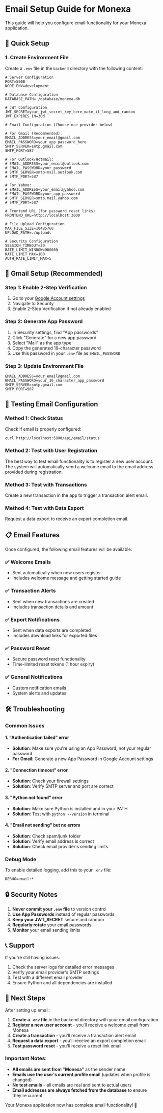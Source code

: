 # Email Setup Guide for Monexa

This guide will help you configure email functionality for your Monexa application.

## 🚀 Quick Setup

### 1. Create Environment File

Create a `.env` file in the `backend` directory with the following content:

```env
# Server Configuration
PORT=5000
NODE_ENV=development

# Database Configuration
DATABASE_PATH=./database/monexa.db

# JWT Configuration
JWT_SECRET=your_jwt_secret_key_here_make_it_long_and_random
JWT_EXPIRES_IN=30d

# Email Configuration (Choose one provider below)

# For Gmail (Recommended):
EMAIL_ADDRESS=your_email@gmail.com
EMAIL_PASSWORD=your_app_password_here
SMTP_SERVER=smtp.gmail.com
SMTP_PORT=587

# For Outlook/Hotmail:
# EMAIL_ADDRESS=your_email@outlook.com
# EMAIL_PASSWORD=your_password
# SMTP_SERVER=smtp-mail.outlook.com
# SMTP_PORT=587

# For Yahoo:
# EMAIL_ADDRESS=your_email@yahoo.com
# EMAIL_PASSWORD=your_app_password
# SMTP_SERVER=smtp.mail.yahoo.com
# SMTP_PORT=587

# Frontend URL (for password reset links)
FRONTEND_URL=http://localhost:3000

# File Upload Configuration
MAX_FILE_SIZE=10485760
UPLOAD_PATH=./uploads

# Security Configuration
SESSION_TIMEOUT=30
RATE_LIMIT_WINDOW=900000
RATE_LIMIT_MAX=100
AUTH_RATE_LIMIT_MAX=5
```

## 📧 Gmail Setup (Recommended)

### Step 1: Enable 2-Step Verification
1. Go to your [Google Account settings](https://myaccount.google.com/)
2. Navigate to Security
3. Enable 2-Step Verification if not already enabled

### Step 2: Generate App Password
1. In Security settings, find "App passwords"
2. Click "Generate" for a new app password
3. Select "Mail" as the app type
4. Copy the generated 16-character password
5. Use this password in your `.env` file as `EMAIL_PASSWORD`

### Step 3: Update Environment File
```env
EMAIL_ADDRESS=your_email@gmail.com
EMAIL_PASSWORD=your_16_character_app_password
SMTP_SERVER=smtp.gmail.com
SMTP_PORT=587
```

## 🔧 Testing Email Configuration

### Method 1: Check Status
Check if email is properly configured:

```bash
curl http://localhost:5000/api/email/status
```

### Method 2: Test with User Registration
The best way to test email functionality is to register a new user account. The system will automatically send a welcome email to the email address provided during registration.

### Method 3: Test with Transactions
Create a new transaction in the app to trigger a transaction alert email.

### Method 4: Test with Data Export
Request a data export to receive an export completion email.

## 📋 Email Features

Once configured, the following email features will be available:

### ✅ Welcome Emails
- Sent automatically when new users register
- Includes welcome message and getting started guide

### ✅ Transaction Alerts
- Sent when new transactions are created
- Includes transaction details and amount

### ✅ Export Notifications
- Sent when data exports are completed
- Includes download links for exported files

### ✅ Password Reset
- Secure password reset functionality
- Time-limited reset tokens (1 hour expiry)

### ✅ General Notifications
- Custom notification emails
- System alerts and updates

## 🛠️ Troubleshooting

### Common Issues

#### 1. "Authentication failed" error
- **Solution**: Make sure you're using an App Password, not your regular password
- **For Gmail**: Generate a new App Password in Google Account settings

#### 2. "Connection timeout" error
- **Solution**: Check your firewall settings
- **Solution**: Verify SMTP server and port are correct

#### 3. "Python not found" error
- **Solution**: Make sure Python is installed and in your PATH
- **Solution**: Test with `python --version` in terminal

#### 4. "Email not sending" but no errors
- **Solution**: Check spam/junk folder
- **Solution**: Verify email address is correct
- **Solution**: Check email provider's sending limits

### Debug Mode

To enable detailed logging, add this to your `.env` file:
```env
DEBUG=email:*
```

## 🔒 Security Notes

1. **Never commit your `.env` file** to version control
2. **Use App Passwords** instead of regular passwords
3. **Keep your JWT_SECRET** secure and random
4. **Regularly rotate** your email passwords
5. **Monitor** your email sending limits

## 📞 Support

If you're still having issues:

1. Check the server logs for detailed error messages
2. Verify your email provider's SMTP settings
3. Test with a different email provider
4. Ensure Python and all dependencies are installed

## 🎯 Next Steps

After setting up email:

1. **Create a `.env` file** in the backend directory with your email configuration
2. **Register a new user account** - you'll receive a welcome email from Monexa
3. **Create a transaction** - you'll receive a transaction alert email
4. **Request a data export** - you'll receive an export completion email
5. **Test password reset** - you'll receive a reset link email

### Important Notes:
- **All emails are sent from "Monexa"** as the sender name
- **Emails use the user's current profile email** (updates when profile is changed)
- **No test emails** - all emails are real and sent to actual users
- **Email addresses are always fetched from the database** to ensure they're current

Your Monexa application now has complete email functionality! 🎉

